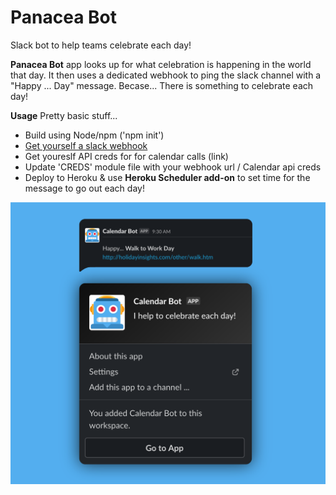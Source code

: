 # Panacea Bot
Slack bot to help teams celebrate each day!

**Panacea Bot** app looks up for what celebration is happening in the world that day.
It then uses a dedicated webhook to ping the slack channel with a "Happy ... Day" message. Becase... 
There is something to celebrate each day!

**Usage** 
Pretty basic stuff... 
- Build using Node/npm ('npm init') 
- [Get yourself a slack webhook](https://api.slack.com/messaging/webhooks)
- Get youreslf API creds for for calendar calls (link)
- Update 'CREDS' module file with your webhook url / Calendar api creds
- Deploy to Heroku & use **Heroku Scheduler add-on** to set time for the message to go out each day!

![Image of Panacea-bot](https://github.com/valiauga/panacea-bot/blob/master/images/0-hello.png)
